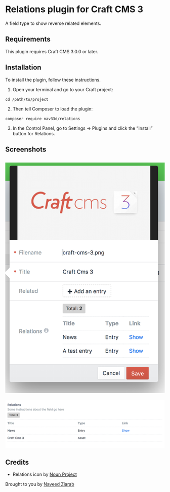 # Relations plugin for Craft CMS 3

A field type to show reverse related elements.

## Requirements

This plugin requires Craft CMS 3.0.0 or later.

## Installation

To install the plugin, follow these instructions.

1. Open your terminal and go to your Craft project:

```
cd /path/to/project
```

2. Then tell Composer to load the plugin:

```
composer require nav33d/relations
```

3. In the Control Panel, go to Settings → Plugins and click the “Install” button for Relations.

## Screenshots

![Screenshot](resources/screenshots/relations-assets-related-items.png)
---
![Screenshot](resources/screenshots/relations-entry-related-items.png)

## Credits

- Relations icon by [Noun Project](https://thenounproject.com/search/?q=relation&i=1320549)

Brought to you by [Naveed Ziarab](https://naveedziarab.co.uk)
